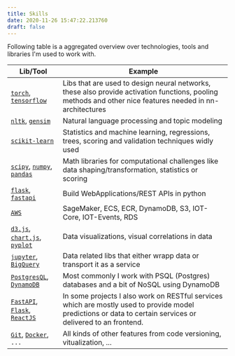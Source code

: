 ```yaml
--- 
title: Skills 
date: 2020-11-26 15:47:22.213760
draft: false
---
```


Following table is a aggregated overview over technologies, tools and libraries I'm used to work with.

|**Lib/Tool**|**Example**|
|-------------|---------------------------------|
| [`torch`](https://pytorch.org), [`tensorflow`](https://www.tensorflow.org) | Libs that are used to design neural networks, these also provide activation functions, pooling methods and other nice features needed in nn-architectures |
| [`nltk`](https://www.nltk.org), [`gensim`](https://radimrehurek.com/gensim/) | Natural language processing and topic modeling |
| [`scikit-learn`](https://scikit-learn.org/stable/) | Statistics and machine learning, regressions, trees, scoring and validation techniques widly used |
| [`scipy`](https://www.scipy.org), [`numpy`](https://numpy.org), [`pandas`](https://pandas.pydata.org) | Math libraries for computational challenges like data shaping/transformation, statistics or scoring |
| [`flask`](https://flask.palletsprojects.com/en/1.1.x/), [`fastapi`](https://fastapi.tiangolo.com) | Build WebApplications/REST APIs in python |
| [`AWS`](https://aws.amazon.com/) | SageMaker, ECS, ECR, DynamoDB, S3, IOT-Core, IOT-Events, RDS |
| [`d3.js`](https://d3js.org), [`chart.js`](https://www.chartjs.org), [`pyplot`](https://matplotlib.org/api/pyplot_api.html) | Data visualizations, visual correlations in data |
| [`jupyter`](https://jupyter.org), [`BigQuery`](https://cloud.google.com/bigquery/) | Data related libs that either wrapp data or transport it as a service |
| [`PostgresQL`](https://www.postgresql.org), [`DynamoDB`](https://aws.amazon.com/de/dynamodb/)| Most commonly I work with PSQL (Postgres) databases and a bit of NoSQL using DynamoDB |
| [`FastAPI`](https://fastapi.tiangolo.com/), [`Flask`](https://flask.palletsprojects.com/), [`ReactJS`](https://reactjs.org/)| In some projects I also work on RESTful services which are mostly used to provide model predictions or data to certain services or delivered to an frontend. |
| [`Git`](https://git-scm.com), [`Docker`](https://www.docker.com), `...` | All kinds of other features from code versioning, vitualization, ...  |


